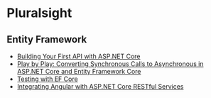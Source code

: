 # Pluralsight

## Entity Framework
- [Building Your First API with ASP.NET Core](https://app.pluralsight.com/library/courses/asp-dotnet-core-api-building-first/table-of-contents)
- [Play by Play: Converting Synchronous Calls to Asynchronous in ASP.NET Core and Entity Framework Core](https://app.pluralsight.com/library/courses/play-by-play-converting-to-asynch-calls/table-of-contents)
- [Testing with EF Core](https://app.pluralsight.com/library/courses/ef-core-testing/table-of-contents)
- [Integrating Angular with ASP.NET Core RESTful Services](https://app.pluralsight.com/library/courses/angular-aspnetcore-restful-services/table-of-contents)
